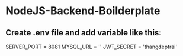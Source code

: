 # NodeJS-Backend-Boilderplate

## Create .env file and add variable like this:

SERVER_PORT = 8081
MYSQL_URL = ''
JWT_SECRET = 'thangdeptrai'
